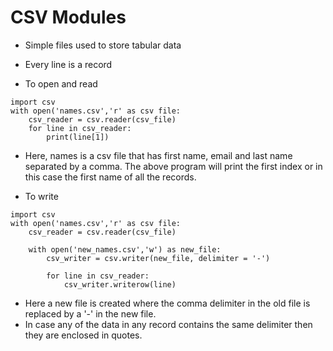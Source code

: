 # CSV Modules

- Simple files used to store tabular data
- Every line is a record

- To open and read
```
import csv
with open('names.csv','r' as csv file:
	csv_reader = csv.reader(csv_file)
	for line in csv_reader:
		print(line[1])
```
- Here, names is a csv file that has first name, email and last name separated by a comma. The above program will print the first index or in this case the first name of all the records.

- To write
```
import csv
with open('names.csv','r' as csv file:
	csv_reader = csv.reader(csv_file)
	
	with open('new_names.csv','w') as new_file:
		csv_writer = csv.writer(new_file, delimiter = '-')
		
		for line in csv_reader:
			csv_writer.writerow(line)
```
- Here a new file is created where the comma delimiter in the old file is replaced by a '-' in the new file.
- In case any of the data in any record contains the same delimiter then they are enclosed in quotes.